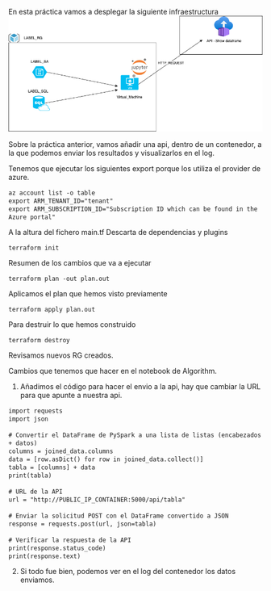 En esta práctica vamos a desplegar la siguiente infraestructura
![infra](../docs/practica_5.png)

Sobre la práctica anterior, vamos añadir una api, dentro de un contenedor, a la que podemos enviar los resultados y visualizarlos en el log.

Tenemos que ejecutar los siguientes export porque los utiliza el provider de azure.
```
az account list -o table
export ARM_TENANT_ID="tenant"
export ARM_SUBSCRIPTION_ID="Subscription ID which can be found in the Azure portal"
```
A la altura del fichero main.tf
Descarta de dependencias y plugins
```
terraform init
```
Resumen de los cambios que va a ejecutar
```
terraform plan -out plan.out
```
Aplicamos el plan que hemos visto previamente
```
terraform apply plan.out
```

Para destruir lo que hemos construido
```
terraform destroy
```
Revisamos nuevos RG creados.

Cambios que tenemos que hacer en el notebook de Algorithm.

1. Añadimos el código para hacer el envio a la api, hay que cambiar la URL para que apunte a nuestra api.
```
import requests
import json

# Convertir el DataFrame de PySpark a una lista de listas (encabezados + datos)
columns = joined_data.columns
data = [row.asDict() for row in joined_data.collect()]
tabla = [columns] + data
print(tabla)

# URL de la API
url = "http://PUBLIC_IP_CONTAINER:5000/api/tabla"

# Enviar la solicitud POST con el DataFrame convertido a JSON
response = requests.post(url, json=tabla)

# Verificar la respuesta de la API
print(response.status_code)
print(response.text)

```

2. Si todo fue bien, podemos ver en el log del contenedor los datos enviamos.
